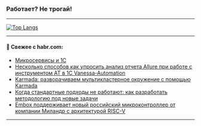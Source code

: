 ### Работает? Не трогай!

---
<!--
#### 🛠️ Technical stack:

![Java](https://img.shields.io/badge/Java-informational?logo=Oracle&style=flat&logoColor=white&color=FF4500)
![Kotlin](https://img.shields.io/badge/Kotlin-informational?logo=Kotlin&style=flat&logoColor=white&color=774D97)
![TS](https://img.shields.io/badge/TypeScript-informational?logo=typeScript&style=flat&logoColor=black&color=017acc)
![Python](https://img.shields.io/badge/Python-informational?logo=Python&style=flat&logoColor=black&color=ffdd54) <br>
![Spring](https://img.shields.io/badge/Spring-informational?logo=Spring&style=flat&logoColor=white&color=6DB33F) 
![SpringBoot](https://img.shields.io/badge/SpringBoot-informational?logo=SpringBoot&style=flat&logoColor=white&color=6DB33F)
![Nest](https://img.shields.io/badge/NestJS-informational?logo=NestJS&style=flat&logoColor=white&color=E0234E) 
![NodeJS](https://img.shields.io/badge/NodeJS-informational?logo=node.js&style=flat&logoColor=white&color=70A760)<br>
![PostgreSQL](https://img.shields.io/badge/PostgreSQL-informational?logo=PostgreSQL&style=flat&logoColor=white&color=DAA520)
![MongoDB](https://img.shields.io/badge/MongoDB-informational?logo=MongoDB&style=flat&logoColor=white&color=870000)
![Apache](https://img.shields.io/badge/Apache-informational?logo=apache&style=flat&logoColor=white&color=f74e28)

___ 
-->

<!--- #### 🛠️ : --->

[![Top Langs](https://github-readme-stats-82jvfl3w3-advtsettinggmailcoms-projects.vercel.app/api/top-langs/?username=zloylis&langs_count=10&hide_title=true&title_color=e6edf3&size_weight=0.5&count_weight=0.5&layout=compact&hide_progress=true&hide_border=true&theme=dracula&hide=css,makefile,cmake)](https://github.com/zloylis)

<!---


####  :octocat:&nbsp;&nbsp; Статистика:

![GitHub stats](https://github-readme-stats-u2qms2cxw-advtsettinggmailcoms-projects.vercel.app/api?username=zloylis&show_icons=true&hide_border=true&theme=dracula&title_color=e6edf3&include_all_commits=true&count_private=true&hide_rank=false&hide_title=true&rank_icon=github)
-->
---

#### 💬 Свежее с habr.com:

<!-- BLOG-POST-LIST:START -->
- [Микросервисы и 1С](https://habr.com/ru/companies/otus/articles/950676/?utm_source=habrahabr&utm_medium=rss&utm_campaign=950676)
- [Несколько способов как упросить анализ отчета Allure при работе с инструментом АТ в 1С Vanessa-Automation](https://habr.com/ru/articles/953962/?utm_source=habrahabr&utm_medium=rss&utm_campaign=953962)
- [Karmada: разворачиваем мультикластерное окружение с помощью Karmada](https://habr.com/ru/companies/cloud_ru/articles/949596/?utm_source=habrahabr&utm_medium=rss&utm_campaign=949596)
- [Когда стандартные подходы не работают: как разработать методологию под новые задачи](https://habr.com/ru/companies/habr_rutube/articles/953846/?utm_source=habrahabr&utm_medium=rss&utm_campaign=953846)
- [Embox поддерживает новый российский микроконтроллер от компании Миландр с архитектурой RISC-V](https://habr.com/ru/articles/953948/?utm_source=habrahabr&utm_medium=rss&utm_campaign=953948)
<!-- BLOG-POST-LIST:END -->

---
